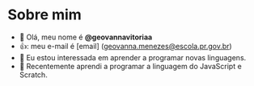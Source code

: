 # Sobre mim
- 👋 Olá, meu nome é **@geovannavitoriaa**
- 👍: meu e-mail é [email] (geovanna.menezes@escola.pr.gov.br)
- 👀 Eu estou interessada em aprender a programar novas linguagens.
- 🌱 Recentemente aprendi a programar a linguagem do JavaScript e Scratch.

